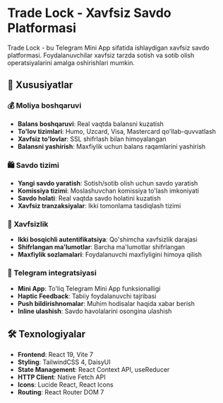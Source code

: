 # Trade Lock - Xavfsiz Savdo Platformasi

Trade Lock - bu Telegram Mini App sifatida ishlaydigan xavfsiz savdo platformasi. Foydalanuvchilar xavfsiz tarzda sotish va sotib olish operatsiyalarini amalga oshirishlari mumkin.

## 🚀 Xususiyatlar

### 💰 Moliya boshqaruvi

- **Balans boshqaruvi**: Real vaqtda balansni kuzatish
- **To'lov tizimlari**: Humo, Uzcard, Visa, Mastercard qo'llab-quvvatlash
- **Xavfsiz to'lovlar**: SSL shifrlash bilan himoyalangan
- **Balansni yashirish**: Maxfiylik uchun balans raqamlarini yashirish

### 🛍️ Savdo tizimi

- **Yangi savdo yaratish**: Sotish/sotib olish uchun savdo yaratish
- **Komissiya tizimi**: Moslashuvchan komissiya to'lash imkoniyati
- **Savdo holati**: Real vaqtda savdo holatini kuzatish
- **Xavfsiz tranzaksiyalar**: Ikki tomonlama tasdiqlash tizimi

### 🔐 Xavfsizlik

- **Ikki bosqichli autentifikatsiya**: Qo'shimcha xavfsizlik darajasi
- **Shifrlangan ma'lumotlar**: Barcha ma'lumotlar shifrlangan
- **Maxfiylik sozlamalari**: Foydalanuvchi maxfiyligini himoya qilish

### 📱 Telegram integratsiyasi

- **Mini App**: To'liq Telegram Mini App funksionalligi
- **Haptic Feedback**: Tabiiy foydalanuvchi tajribasi
- **Push bildirishnomalar**: Muhim hodisalar haqida xabar berish
- **Inline ulashish**: Savdo havolalarini osongina ulashish

## 🛠️ Texnologiyalar

- **Frontend**: React 19, Vite 7
- **Styling**: TailwindCSS 4, DaisyUI
- **State Management**: React Context API, useReducer
- **HTTP Client**: Native Fetch API
- **Icons**: Lucide React, React Icons
- **Routing**: React Router DOM 7
